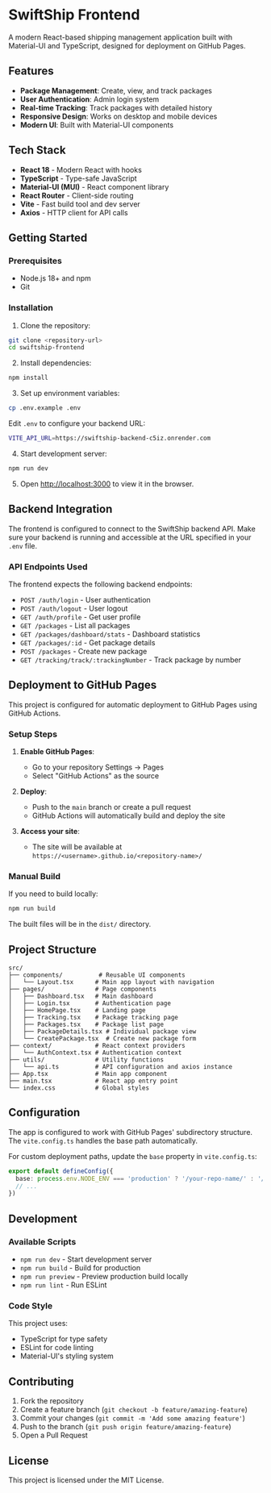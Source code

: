 # SwiftShip Frontend

A modern React-based shipping management application built with Material-UI and TypeScript, designed for deployment on GitHub Pages.

## Features

- **Package Management**: Create, view, and track packages
- **User Authentication**: Admin login system
- **Real-time Tracking**: Track packages with detailed history
- **Responsive Design**: Works on desktop and mobile devices
- **Modern UI**: Built with Material-UI components

## Tech Stack

- **React 18** - Modern React with hooks
- **TypeScript** - Type-safe JavaScript
- **Material-UI (MUI)** - React component library
- **React Router** - Client-side routing
- **Vite** - Fast build tool and dev server
- **Axios** - HTTP client for API calls

## Getting Started

### Prerequisites

- Node.js 18+ and npm
- Git

### Installation

1. Clone the repository:
```bash
git clone <repository-url>
cd swiftship-frontend
```

2. Install dependencies:
```bash
npm install
```

3. Set up environment variables:
```bash
cp .env.example .env
```

Edit `.env` to configure your backend URL:
```bash
VITE_API_URL=https://swiftship-backend-c5iz.onrender.com
```

4. Start development server:
```bash
npm run dev
```

5. Open [http://localhost:3000](http://localhost:3000) to view it in the browser.

## Backend Integration

The frontend is configured to connect to the SwiftShip backend API. Make sure your backend is running and accessible at the URL specified in your `.env` file.

### API Endpoints Used

The frontend expects the following backend endpoints:

- `POST /auth/login` - User authentication
- `POST /auth/logout` - User logout
- `GET /auth/profile` - Get user profile
- `GET /packages` - List all packages
- `GET /packages/dashboard/stats` - Dashboard statistics
- `GET /packages/:id` - Get package details
- `POST /packages` - Create new package
- `GET /tracking/track/:trackingNumber` - Track package by number

## Deployment to GitHub Pages

This project is configured for automatic deployment to GitHub Pages using GitHub Actions.

### Setup Steps

1. **Enable GitHub Pages**:
   - Go to your repository Settings → Pages
   - Select "GitHub Actions" as the source

2. **Deploy**:
   - Push to the `main` branch or create a pull request
   - GitHub Actions will automatically build and deploy the site

3. **Access your site**:
   - The site will be available at `https://<username>.github.io/<repository-name>/`

### Manual Build

If you need to build locally:

```bash
npm run build
```

The built files will be in the `dist/` directory.

## Project Structure

```
src/
├── components/          # Reusable UI components
│   └── Layout.tsx      # Main app layout with navigation
├── pages/              # Page components
│   ├── Dashboard.tsx   # Main dashboard
│   ├── Login.tsx       # Authentication page
│   ├── HomePage.tsx    # Landing page
│   ├── Tracking.tsx    # Package tracking page
│   ├── Packages.tsx    # Package list page
│   ├── PackageDetails.tsx # Individual package view
│   └── CreatePackage.tsx  # Create new package form
├── context/            # React context providers
│   └── AuthContext.tsx # Authentication context
├── utils/              # Utility functions
│   └── api.ts          # API configuration and axios instance
├── App.tsx             # Main app component
├── main.tsx            # React app entry point
└── index.css           # Global styles
```

## Configuration

The app is configured to work with GitHub Pages' subdirectory structure. The `vite.config.ts` handles the base path automatically.

For custom deployment paths, update the `base` property in `vite.config.ts`:

```typescript
export default defineConfig({
  base: process.env.NODE_ENV === 'production' ? '/your-repo-name/' : '/',
  // ...
})
```

## Development

### Available Scripts

- `npm run dev` - Start development server
- `npm run build` - Build for production
- `npm run preview` - Preview production build locally
- `npm run lint` - Run ESLint

### Code Style

This project uses:
- TypeScript for type safety
- ESLint for code linting
- Material-UI's styling system

## Contributing

1. Fork the repository
2. Create a feature branch (`git checkout -b feature/amazing-feature`)
3. Commit your changes (`git commit -m 'Add some amazing feature'`)
4. Push to the branch (`git push origin feature/amazing-feature`)
5. Open a Pull Request

## License

This project is licensed under the MIT License.
